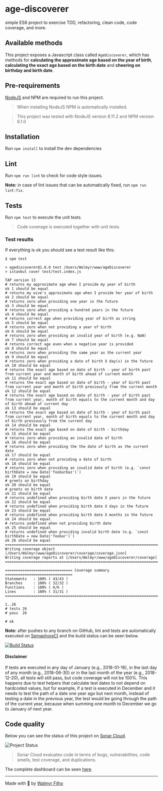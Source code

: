 # age-discoverer
simple ES6 project to exercise TDD, refactoring, clean code, code coverage, and more.

## Available methods

This project exposes a Javascript class called `AgeDiscoverer`, which has methods for **calculating the approximate age based on the year of birth**, **calculating the exact age based on the birth date** and **cheering on birthday and birth date**.

## Pre-requirements

[NodeJS](https://nodejs.org/) and NPM are required to run this project.

> When installing NodeJS NPM is automatically installed.

> This project was tested with NodeJS version 8.11.2 and NPM version 6.1.0

## Installation

Run `npm install` to install the dev dependencies

## Lint

Run `npm run lint` to check for code style issues.

**Note:** in case of lint issues that can be automatically fixed, run `npm run lint:fix`.

## Tests

Run `npm test` to execute the unit tests.

> Code coverage is executed together with unit tests.

### Test results

If everything is ok you should see a test result like this:

```
$ npm test

> agediscoverer@1.0.0 test /Users/Walmyr/www/ageDiscoverer
> istanbul cover test/test.index.js

TAP version 13
# returns my approximate age when I provide my year of birth
ok 1 should be equal
# returns my wive's approximate age when I provide her year of birth
ok 2 should be equal
# returns zero when providing one year in the future
ok 3 should be equal
# returns zero when providing a hundred years in the future
ok 4 should be equal
# returns correct age when providing year of birth as string
ok 5 should be equal
# returns zero when not providing a year of birth
ok 6 should be equal
# returns zero when providing an invalid year of birth (e.g. NaN)
ok 7 should be equal
# returns correct age even when a negative year is provided
ok 8 should be equal
# returns zero when providing the same year as the current year
ok 9 should be equal
# returns zero when providing a date of birth X day(s) in the future
ok 10 should be equal
# returns the exact age based on date of birth - year of birth past from current year and month of birth ahead of current month
ok 11 should be equal
# returns the exact age based on date of birth - year of birth past from current year and month of birth previously from the current month
ok 12 should be equal
# returns the exact age based on date of birth - year of birth past from current year, month of birth equals to the current month and day of birth ahead of current day
ok 13 should be equal
# returns the exact age based on date of birth - year of birth past from current year, month of birth equals to the current month and day of birth previously from the current day
ok 14 should be equal
# returns the exact age based on date of birth - birthday
ok 15 should be equal
# returns zero when providing an invalid date of birth
ok 16 should be equal
# returns zero when providing the the date of birth as the current date
ok 17 should be equal
# returns zero when not providing a date of birth
ok 18 should be equal
# returns zero when providing an invalid date of birth (e.g. `const birthDate = new Date('foobarbaz')`)
ok 19 should be equal
# greets on birthday
ok 20 should be equal
# greets on birth date
ok 21 should be equal
# returns undefined when providing birth date X years in the future
ok 22 should be equal
# returns undefined when providing birth date X days in the future
ok 23 should be equal
# returns undefined when providing birth date X months in the future
ok 24 should be equal
# returns undefined when not providing birth date
ok 25 should be equal
# returns undefined when providing invalid birth date (e.g. `const birthDate = new Date('foobar')`)
ok 26 should be equal
=============================================================================
Writing coverage object [/Users/Walmyr/www/ageDiscoverer/coverage/coverage.json]
Writing coverage reports at [/Users/Walmyr/www/ageDiscoverer/coverage]
=============================================================================

=============================== Coverage summary ===============================
Statements   : 100% ( 43/43 )
Branches     : 100% ( 32/32 )
Functions    : 100% ( 6/6 )
Lines        : 100% ( 31/31 )
================================================================================

1..26
# tests 26
# pass  26

# ok
```

**Note:** after pushes to any branch on GitHub, lint and tests are automatically executed on [SemaphoreCI](https://semaphoreci.com/wlsf82/age-discoverer) and the build status can be seen below.

[![Build Status](https://semaphoreci.com/api/v1/wlsf82/age-discoverer/branches/master/badge.svg)](https://semaphoreci.com/wlsf82/age-discoverer)

#### Disclaimer

If tests are executed in any day of January (e.g., 2018-01-16), in the last day of any month (e.g., 2018-06-30) or in the last month of the year (e.g., 2018-12-20), all tests will still pass, but code coverage will not be 100%. This happens due to test helpers that calculate test dates to not depend on hardcoded values, but for example, if a test is executed in December and it needs to test the path of a date one year ago but next month, instead of testing a date in the previous year, the test would be going through the path of the current year, because when summing one month to December we go to January of next year.

## Code quality

Below you can see the status of this project on [Sonar Cloud](https://sonarcloud.io).

![Project Status](https://sonarcloud.io/api/project_badges/measure?project=age-discoverer&metric=alert_status)

> Sonar Cloud evaluates code in terms of bugs, vulnerabilities, code smells, test coverage, and duplications.

The complete dashboard can be seen [here](https://sonarcloud.io/dashboard?id=age-discoverer).
___

Made with 💚 by [Walmyr Filho](http://walmyr-filho.com)
